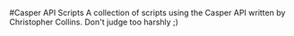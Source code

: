 #Casper API Scripts
A collection of scripts using the Casper API written by Christopher Collins. Don't judge too harshly ;)